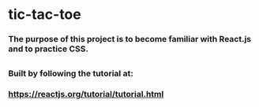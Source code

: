 # tic-tac-toe

### The purpose of this project is to become familiar with React.js and to practice CSS.
##
### Built by following the tutorial at:
### https://reactjs.org/tutorial/tutorial.html
##
